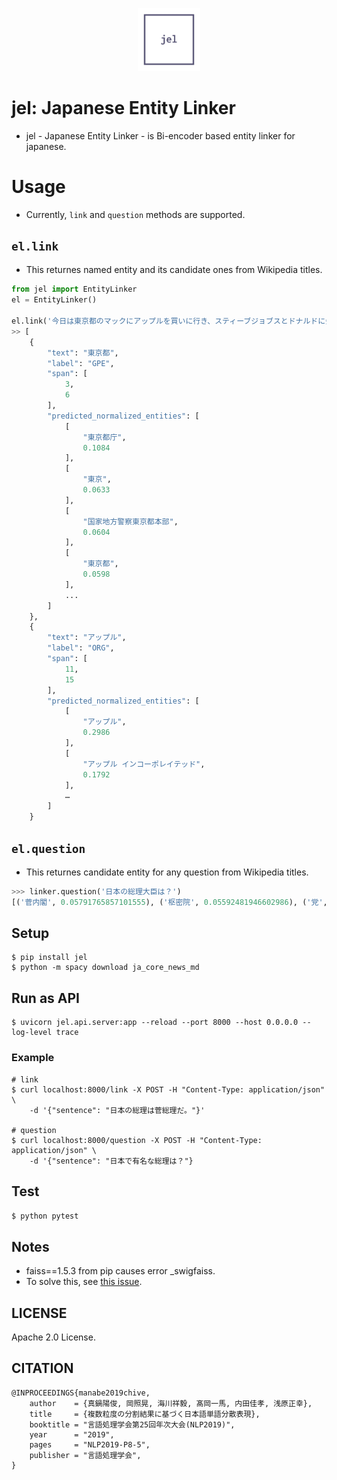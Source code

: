 <p align="center"><img width="20%" src="docs/jel-logo.png"></p>

# jel: Japanese Entity Linker
* jel - Japanese Entity Linker - is Bi-encoder based entity linker for japanese.

# Usage
* Currently, `link` and `question` methods are supported.

## `el.link`
* This returnes named entity and its candidate ones from Wikipedia titles.
```python
from jel import EntityLinker
el = EntityLinker()

el.link('今日は東京都のマックにアップルを買いに行き、スティーブジョブスとドナルドに会い、堀田区に引っ越した。')
>> [
    {
        "text": "東京都",
        "label": "GPE",
        "span": [
            3,
            6
        ],
        "predicted_normalized_entities": [
            [
                "東京都庁",
                0.1084
            ],
            [
                "東京",
                0.0633
            ],
            [
                "国家地方警察東京都本部",
                0.0604
            ],
            [
                "東京都",
                0.0598
            ],
            ...
        ]
    },
    {
        "text": "アップル",
        "label": "ORG",
        "span": [
            11,
            15
        ],
        "predicted_normalized_entities": [
            [
                "アップル",
                0.2986
            ],
            [
                "アップル インコーポレイテッド",
                0.1792
            ],
            …
        ]
    }
```

## `el.question`
* This returnes candidate entity for any question from Wikipedia titles.
```python
>>> linker.question('日本の総理大臣は？')
[('菅内閣', 0.05791765857101555), ('枢密院', 0.05592481946602986), ('党', 0.05430194711042564), ('総選挙', 0.052795400668513175)]
```

## Setup
```
$ pip install jel
$ python -m spacy download ja_core_news_md
```

## Run as API
```
$ uvicorn jel.api.server:app --reload --port 8000 --host 0.0.0.0 --log-level trace
```

### Example
```
# link
$ curl localhost:8000/link -X POST -H "Content-Type: application/json" \
    -d '{"sentence": "日本の総理は菅総理だ。"}'

# question
$ curl localhost:8000/question -X POST -H "Content-Type: application/json" \
    -d '{"sentence": "日本で有名な総理は？"}
```

## Test
`$ python pytest`

## Notes
* faiss==1.5.3 from pip causes error _swigfaiss. 
* To solve this, see [this issue](https://github.com/facebookresearch/faiss/issues/821#issuecomment-573531694).

## LICENSE
Apache 2.0 License.

## CITATION
```
@INPROCEEDINGS{manabe2019chive,
    author    = {真鍋陽俊, 岡照晃, 海川祥毅, 髙岡一馬, 内田佳孝, 浅原正幸},
    title     = {複数粒度の分割結果に基づく日本語単語分散表現},
    booktitle = "言語処理学会第25回年次大会(NLP2019)",
    year      = "2019",
    pages     = "NLP2019-P8-5",
    publisher = "言語処理学会",
}
```
